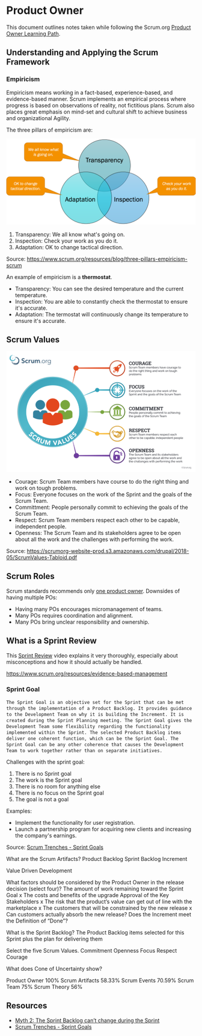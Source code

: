 # Product Owner

This document outlines notes taken while following the Scrum.org [Product Owner Learning Path](https://www.scrum.org/pathway/product-owner-learning-path/understanding-and-applying-the-scrum-framework/empiricism).

## Understanding and Applying the Scrum Framework

### Empiricism

Empiricism means working in a fact-based, experience-based, and evidence-based manner. Scrum implements an empirical process where progress is based on observations of reality, not fictitious plans. Scrum also places great emphasis on mind-set and cultural shift to achieve business and organizational Agility.

The three pillars of empiricism are:

![The Three Pillars of Empicism](images/product-owner/pillars-of-empiricism.png)

1. Transparency: We all know what's going on.
2. Inspection: Check your work as you do it.
3. Adaptation: OK to change tactical direction.

Source: https://www.scrum.org/resources/blog/three-pillars-empiricism-scrum

An example of empiricism is a **thermostat**. 

- Transparency: You can see the desired temperature and the current temperature.
- Inspection: You are able to constantly check the thermostat to ensure it's accurate.
- Adaptation: The termostat will continuously change its temperature to ensure it's accurate.

## Scrum Values

![Scrum Values](images/product-owner/scrum-values.png)

- Courage: Scrum Team members have course to do the right thing and work on tough problems.
- Focus: Everyone focuses on the work of the Sprint and the goals of the Scrum Team.
- Committment: People personally commit to echieving the goals of the Scrum Team.
- Respect: Scrum Team members respect each other to be capable, independent people.
- Openness: The Scrum Team and its stakeholders agree to be open about all the work and the challenges with performing the work.

Source: https://scrumorg-website-prod.s3.amazonaws.com/drupal/2018-05/ScrumValues-Tabloid.pdf

## Scrum Roles

Scrum standards recommends only [one product owner](https://www.scrum.org/resources/blog/why-you-need-only-one-product-owner). Downsides of having multiple POs:

- Having many POs encourages micromanagement of teams.
- Many POs requires coordination and alignment.
- Many POs bring unclear responsibility and ownership.

## What is a Sprint Review

This [Sprint Review](https://www.scrum.org/resources/what-sprint-review) video explains it very thoroughly, especially about misconceptions and how it should actually be handled.


https://www.scrum.org/resources/evidence-based-management


### Sprint Goal

    The Sprint Goal is an objective set for the Sprint that can be met through the implementation of a Product Backlog. It provides guidance to the Development Team on why it is building the Increment. It is created during the Sprint Planning meeting. The Sprint Goal gives the Development Team some flexibility regarding the functionality implemented within the Sprint. The selected Product Backlog items deliver one coherent function, which can be the Sprint Goal. The Sprint Goal can be any other coherence that causes the Development Team to work together rather than on separate initiatives.

Challenges with the sprint goal:

1. There is no Sprint goal
2. The work is the Sprint goal
3. There is no room for anything else
4. There is no focus on the Sprint goal
5. The goal is not a goal

Examples:

- Implement the functionality for user registration.
- Launch a partnership program for acquiring new clients and increasing the company's earnings.

Source: [Scrum Trenches - Sprint Goals](https://www.scrum.org/resources/blog/scrum-trenches-sprint-goal)


What are the Scrum Artifacts?
Product Backlog
Sprint Backlog
Increment 








Value Driven Development 


What factors should be considered by the Product Owner in the release decision (select four)?
The amount of work remaining toward the Sprint Goal
x The costs and benefits of the upgrade
Approval of the Key Stakeholders
x The risk that the product’s value can get out of line with the marketplace
x The customers that will be constrained by the new release
x Can customers actually absorb the new release?
Does the Increment meet the Definition of “Done”? 


What is the Sprint Backlog?
The Product Backlog items selected for this Sprint plus the plan for delivering them 


Select the five Scrum Values.
Commitment
Openness
Focus
Respect
Courage 


What does Cone of Uncertainty show?

Product Owner 100%
Scrum Artifacts 58.33%
Scrum Events 70.59%
Scrum Team 75%
Scrum Theory 56%


## Resources

- [Myth 2: The Sprint Backlog can’t change during the Sprint](https://www.scrum.org/resources/blog/myth-2-sprint-backlog-cant-change-during-sprint)
- [Scrum Trenches - Sprint Goals](https://www.scrum.org/resources/blog/scrum-trenches-sprint-goal)